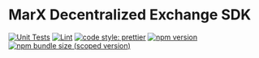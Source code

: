 # MarX Decentralized Exchange SDK

[![Unit Tests](https://github.com/marx-dex-deployer/marx-dex-v2-sdk/workflows/Unit%20Tests/badge.svg)](https://github.com/marx-dex-deployer/marx-dex-v2-sdk/actions?query=workflow%3A%22Unit+Tests%22)
[![Lint](https://github.com/marx-dex-deployer/marx-dex-v2-sdk/workflows/Lint/badge.svg)](https://github.com/marx-dex-deployer/marx-dex-v2-sdk/actions?query=workflow%3ALint)
[![code style: prettier](https://img.shields.io/badge/code_style-prettier-ff69b4.svg?style=flat-square)](https://github.com/prettier/prettier)
[![npm version](https://img.shields.io/npm/v/@marx-dex/marx-dex-v2-sdk/latest.svg)](https://www.npmjs.com/package/@marx-dex/marx-dex-v2-sdk/v/latest)
[![npm bundle size (scoped version)](https://img.shields.io/bundlephobia/minzip/@marx-dex/marx-dex-v2-sdk/latest.svg)](https://bundlephobia.com/result?p=@marx-dex/marx-dex-v2-sdk@latest)


